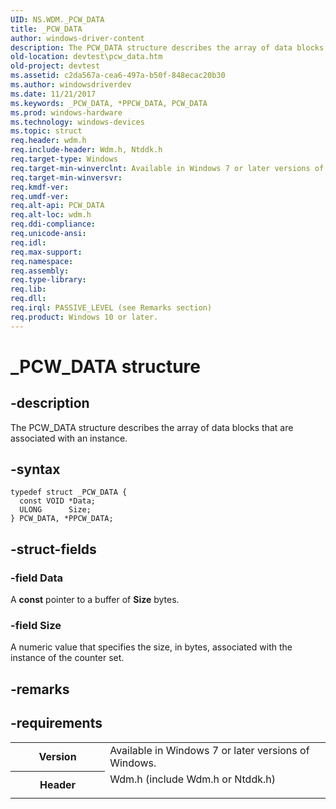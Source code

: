 ```yaml
---
UID: NS.WDM._PCW_DATA
title: _PCW_DATA
author: windows-driver-content
description: The PCW_DATA structure describes the array of data blocks that are associated with an instance.
old-location: devtest\pcw_data.htm
old-project: devtest
ms.assetid: c2da567a-cea6-497a-b50f-848ecac20b30
ms.author: windowsdriverdev
ms.date: 11/21/2017
ms.keywords: _PCW_DATA, *PPCW_DATA, PCW_DATA
ms.prod: windows-hardware
ms.technology: windows-devices
ms.topic: struct
req.header: wdm.h
req.include-header: Wdm.h, Ntddk.h
req.target-type: Windows
req.target-min-winverclnt: Available in Windows 7 or later versions of Windows.
req.target-min-winversvr: 
req.kmdf-ver: 
req.umdf-ver: 
req.alt-api: PCW_DATA
req.alt-loc: wdm.h
req.ddi-compliance: 
req.unicode-ansi: 
req.idl: 
req.max-support: 
req.namespace: 
req.assembly: 
req.type-library: 
req.lib: 
req.dll: 
req.irql: PASSIVE_LEVEL (see Remarks section)
req.product: Windows 10 or later.
---
```


# _PCW_DATA structure



## -description
The PCW_DATA structure describes the array of data blocks that are associated with an instance.


## -syntax

````
typedef struct _PCW_DATA {
  const VOID *Data;
  ULONG      Size;
} PCW_DATA, *PPCW_DATA;
````


## -struct-fields

### -field Data

A <b>const</b> pointer to a buffer of <b>Size</b> bytes.

### -field Size

A numeric value that specifies the size, in bytes, associated with the instance of the counter set.

## -remarks


## -requirements
<table>
<tr>
<th width="30%">
Version
</th>
<td width="70%">
Available in Windows 7 or later versions of Windows.
</td>
</tr>
<tr>
<th width="30%">
Header
</th>
<td width="70%">
<dl>
<dt>Wdm.h (include Wdm.h or Ntddk.h)</dt>
</dl>
</td>
</tr>
</table>